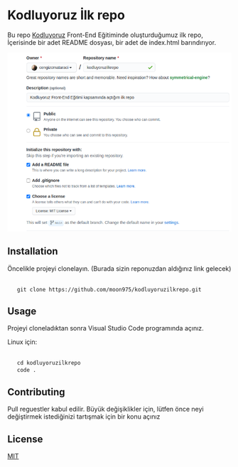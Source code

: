 # Kodluyoruz İlk repo


Bu repo [Kodluyoruz](https://courses.kodluyoruz.org/?gclid=CjwKCAjwkYGVBhArEiwA4sZLuJvfcRCpNGMKRC1yHo33Ze7GtqwJMkk6Hq2CEQNajb565HoAioEA8hoC1VoQAvD_BwE "Kodluyoruz sitesi") Front-End Eğitiminde oluşturduğumuz ilk repo, İçerisinde bir adet README dosyası, bir adet de index.html barındırıyor.


![Kodluyoruz Logo](https://raw.githubusercontent.com/Kodluyoruz/taskforce/main/git/odev1/figures/github.png)

## Installation


Öncelikle projeyi clonelayın. (Burada sizin reponuzdan aldığınız link gelecek)


```

   git clone https://github.com/moon975/kodluyoruzilkrepo.git

```

## Usage


Projeyi cloneladıktan sonra Visual Studio Code programında açınız.


Linux için:


```

   cd kodluyoruzilkrepo
   code .

```


## Contributing


Pull reguestler kabul edilir. Büyük değişiklikler için, lütfen önce neyi değiştirmek istediğinizi tartışmak için bir konu açınız


## License


[MIT](https://choosealicense.com/licenses/mit/ "MIT sitesi")

